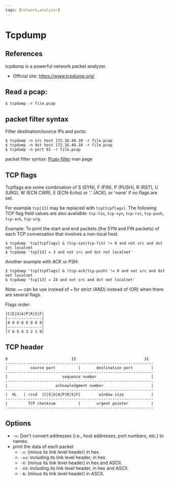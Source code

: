 ```yaml
---
tags: [network,analyzer]
---
```

# Tcpdump

## References

tcpdump is a powerful network packet analyzer.

- Official site: https://www.tcpdump.org/

## Read a pcap:

```
$ tcpdump -r file.pcap
```

## packet filter syntax

Filter destination/source IPs and ports:

```
$ tcpdump -n src host 172.16.40.10 -r file.pcap
$ tcpdump -n dst host 172.16.40.10 -r file.pcap
$ tcpdump -n port 81 -r file.pcap
```

packet filter syntax: [Pcap-filter](https://www.manpagez.com/man/7/pcap-filter/) man page

## TCP flags

Tcpflags are some combination of S (SYN), F (FIN), P (PUSH), R (RST), U (URG), W (ECN CWR), E (ECN-Echo) or '.' (ACK), or 'none' if no flags are set.

For example `tcp[13]` may be replaced with `tcp[tcpflags]`. The following TCP flag field values are also available: `tcp-fin`, `tcp-syn`, `tcp-rst`, `tcp-push`, `tcp-ack`, `tcp-urg`.

Example: To print the start and end packets (the SYN and FIN packets) of each TCP conversation that involves a non-local host.

```
$ tcpdump 'tcp[tcpflags] & (tcp-syn|tcp-fin) != 0 and not src and dst net localnet
$ tcpdump 'tcp[13] = 3 and not src and dst net localnet'
```

Another example with ACK or PSH:

```
$ tcpdump 'tcp[tcpflags] & (tcp-ack|tcp-push) != 0 and not src and dst net localnet
$ tcpdump 'tcp[13] = 24 and not src and dst net localnet'
```

Note: `==` can be use instead of `=` for strict (AND) instead of (OR) when there are several flags.

Flags order:

```
|C|E|U|A|P|R|S|F|
|---------------|
|0 0 0 0 0 0 0 0|
|---------------|
|7 6 5 4 3 2 1 0|
```

## TCP header

```
0                            15                              31
-----------------------------------------------------------------
|          source port          |       destination port        |
-----------------------------------------------------------------
|                        sequence number                        |
-----------------------------------------------------------------
|                     acknowledgment number                     |
-----------------------------------------------------------------
|  HL   | rsvd  |C|E|U|A|P|R|S|F|        window size            |
-----------------------------------------------------------------
|         TCP checksum          |       urgent pointer          |
-----------------------------------------------------------------
```

## Options

- `-n`: Don't convert addresses (i.e., host addresses, port numbers, etc.) to names.
- print the data of each packet
    - `-x`: (minus its link level header) in hex.
    - `-xx`: including its link level header, in hex.
    - `-X`: (minus its link level header) in hex and ASCII.
    - `-XX`: including its link level header, in hex and ASCII.
    - `-A`: (minus its link level header) in ASCII.
